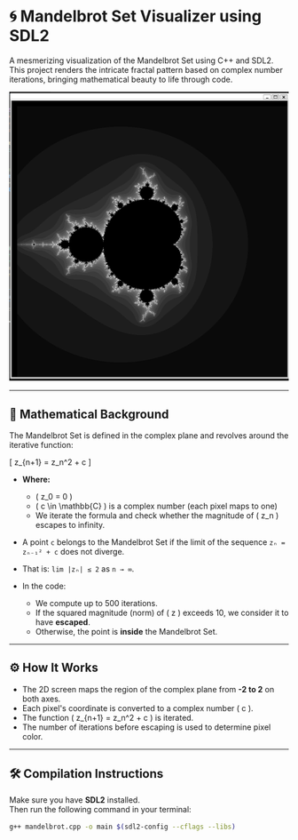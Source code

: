 # 🌀 Mandelbrot Set Visualizer using SDL2

A mesmerizing visualization of the Mandelbrot Set using C++ and SDL2.  
This project renders the intricate fractal pattern based on complex number iterations, bringing mathematical beauty to life through code.

![Mandelbrot Set Output](./mandelbrot.png)

---

## 🔬 Mathematical Background

The Mandelbrot Set is defined in the complex plane and revolves around the iterative function:

\[
z_{n+1} = z_n^2 + c
\]

- **Where:**
  - \( z_0 = 0 \)
  - \( c \in \mathbb{C} \) is a complex number (each pixel maps to one)
  - We iterate the formula and check whether the magnitude of \( z_n \) escapes to infinity.

- A point `c` belongs to the Mandelbrot Set if the limit of the sequence `zₙ = zₙ₋₁² + c` does not diverge.  
- That is: `lim |zₙ| ≤ 2` as `n → ∞`.


- In the code:
  - We compute up to 500 iterations.
  - If the squared magnitude (norm) of \( z \) exceeds 10, we consider it to have **escaped**.
  - Otherwise, the point is **inside** the Mandelbrot Set.

---

## ⚙️ How It Works

- The 2D screen maps the region of the complex plane from **-2 to 2** on both axes.
- Each pixel's coordinate is converted to a complex number \( c \).
- The function \( z_{n+1} = z_n^2 + c \) is iterated.
- The number of iterations before escaping is used to determine pixel color.

---

## 🛠️ Compilation Instructions

Make sure you have **SDL2** installed.  
Then run the following command in your terminal:

```bash
g++ mandelbrot.cpp -o main $(sdl2-config --cflags --libs)
